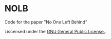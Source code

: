 # NOLB
Code for the paper "No One Left Behind"

Liscensed under the [GNU General Public License.](https://github.com/familyplanning2020/NOLB/blob/add-license-1/LICENSE). 
